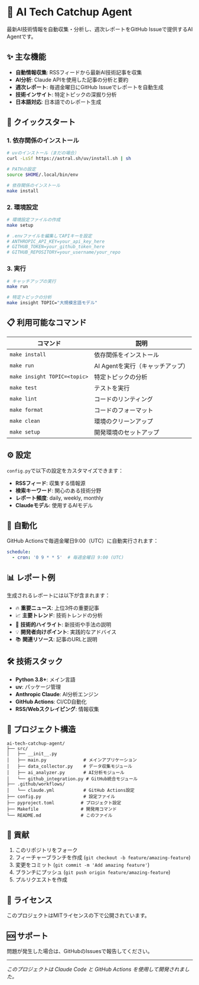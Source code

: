 # 🤖 AI Tech Catchup Agent

最新AI技術情報を自動収集・分析し、週次レポートをGitHub Issueで提供するAI Agentです。

## ✨ 主な機能

- **自動情報収集**: RSSフィードから最新AI技術記事を収集
- **AI分析**: Claude APIを使用した記事の分析と要約
- **週次レポート**: 毎週金曜日にGitHub Issueでレポートを自動生成
- **技術インサイト**: 特定トピックの深掘り分析
- **日本語対応**: 日本語でのレポート生成

## 🚀 クイックスタート

### 1. 依存関係のインストール

```bash
# uvのインストール（まだの場合）
curl -LsSf https://astral.sh/uv/install.sh | sh

# PATHの設定
source $HOME/.local/bin/env

# 依存関係のインストール
make install
```

### 2. 環境設定

```bash
# 環境設定ファイルの作成
make setup

# .envファイルを編集してAPIキーを設定
# ANTHROPIC_API_KEY=your_api_key_here
# GITHUB_TOKEN=your_github_token_here
# GITHUB_REPOSITORY=your_username/your_repo
```

### 3. 実行

```bash
# キャッチアップの実行
make run

# 特定トピックの分析
make insight TOPIC="大規模言語モデル"
```

## 📋 利用可能なコマンド

| コマンド | 説明 |
|---------|------|
| `make install` | 依存関係をインストール |
| `make run` | AI Agentを実行（キャッチアップ） |
| `make insight TOPIC=<topic>` | 特定トピックの分析 |
| `make test` | テストを実行 |
| `make lint` | コードのリンティング |
| `make format` | コードのフォーマット |
| `make clean` | 環境のクリーンアップ |
| `make setup` | 開発環境のセットアップ |

## ⚙️ 設定

`config.py`で以下の設定をカスタマイズできます：

- **RSSフィード**: 収集する情報源
- **検索キーワード**: 関心のある技術分野
- **レポート頻度**: daily, weekly, monthly
- **Claudeモデル**: 使用するAIモデル

## 🔄 自動化

GitHub Actionsで毎週金曜日9:00（UTC）に自動実行されます：

```yaml
schedule:
  - cron: '0 9 * * 5'  # 毎週金曜日 9:00 (UTC)
```

## 📊 レポート例

生成されるレポートには以下が含まれます：

- 🔥 **重要ニュース**: 上位3件の重要記事
- 📈 **主要トレンド**: 技術トレンドの分析
- 🚀 **技術的ハイライト**: 新技術や手法の説明
- 💡 **開発者向けポイント**: 実践的なアドバイス
- 📚 **関連リソース**: 記事のURLと説明

## 🛠️ 技術スタック

- **Python 3.8+**: メイン言語
- **uv**: パッケージ管理
- **Anthropic Claude**: AI分析エンジン
- **GitHub Actions**: CI/CD自動化
- **RSS/Webスクレイピング**: 情報収集

## 📁 プロジェクト構造

```
ai-tech-catchup-agent/
├── src/
│   ├── __init__.py
│   ├── main.py              # メインアプリケーション
│   ├── data_collector.py    # データ収集モジュール
│   ├── ai_analyzer.py       # AI分析モジュール
│   └── github_integration.py # GitHub統合モジュール
├── .github/workflows/
│   └── claude.yml           # GitHub Actions設定
├── config.py                # 設定ファイル
├── pyproject.toml          # プロジェクト設定
├── Makefile                # 開発用コマンド
└── README.md               # このファイル
```

## 🤝 貢献

1. このリポジトリをフォーク
2. フィーチャーブランチを作成 (`git checkout -b feature/amazing-feature`)
3. 変更をコミット (`git commit -m 'Add amazing feature'`)
4. ブランチにプッシュ (`git push origin feature/amazing-feature`)
5. プルリクエストを作成

## 📄 ライセンス

このプロジェクトはMITライセンスの下で公開されています。

## 🆘 サポート

問題が発生した場合は、GitHubのIssuesで報告してください。

---

*このプロジェクトは Claude Code と GitHub Actions を使用して開発されました。*